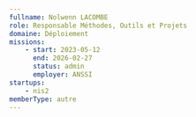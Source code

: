 ```yaml
---
fullname: Nolwenn LACOMBE
role: Responsable Méthodes, Outils et Projets
domaine: Déploiement
missions:
    - start: 2023-05-12
      end: 2026-02-27
      status: admin
      employer: ANSSI
startups:
    - nis2
memberType: autre
---
```

